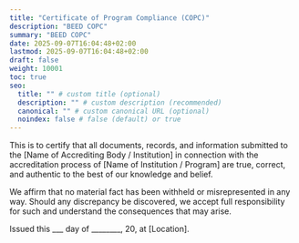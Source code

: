 ```yaml
---
title: "Certificate of Program Compliance (COPC)"
description: "BEED COPC"
summary: "BEED COPC"
date: 2025-09-07T16:04:48+02:00
lastmod: 2025-09-07T16:04:48+02:00
draft: false
weight: 10001
toc: true
seo:
  title: "" # custom title (optional)
  description: "" # custom description (recommended)
  canonical: "" # custom canonical URL (optional)
  noindex: false # false (default) or true
---
```


This is to certify that all documents, records, and information submitted to the [Name of Accrediting Body / Institution] in connection with the accreditation process of [Name of Institution / Program] are true, correct, and authentic to the best of our knowledge and belief.

We affirm that no material fact has been withheld or misrepresented in any way. Should any discrepancy be discovered, we accept full responsibility for such and understand the consequences that may arise.

Issued this ___ day of ________, 20, at [Location].
